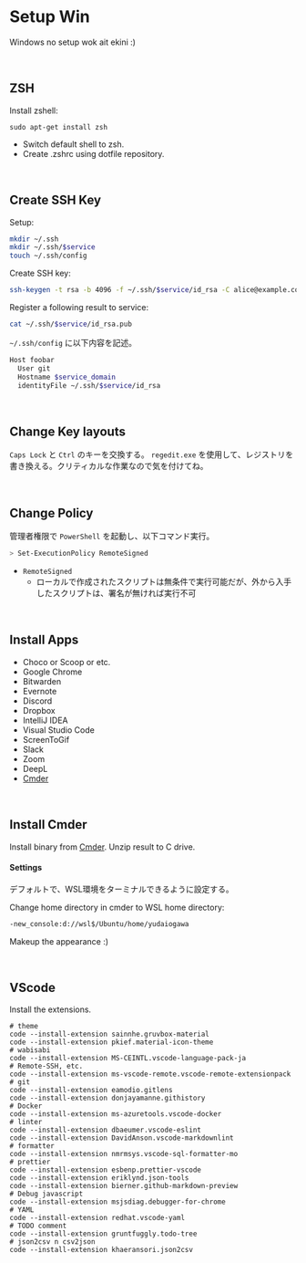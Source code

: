 


# Setup Win

Windows no setup wok ait ekini :)

<br>

## ZSH

Install zshell:

```shell
sudo apt-get install zsh
```

- Switch default shell to zsh.
- Create .zshrc using dotfile repository.

<br>

## Create SSH Key

Setup:

```sh
mkdir ~/.ssh
mkdir ~/.ssh/$service
touch ~/.ssh/config
```

Create SSH key:

```sh
ssh-keygen -t rsa -b 4096 -f ~/.ssh/$service/id_rsa -C alice@example.com
```

Register a following result to service:

```sh
cat ~/.ssh/$service/id_rsa.pub
```

`~/.ssh/config` に以下内容を記述。

```sh
Host foobar
  User git
  Hostname $service_domain
  identityFile ~/.ssh/$service/id_rsa
```

<br>

## Change Key layouts

`Caps Lock` と `Ctrl` のキーを交換する。
`regedit.exe` を使用して、レジストリを書き換える。クリティカルな作業なので気を付けてね。

<br>

## Change Policy

管理者権限で `PowerShell` を起動し、以下コマンド実行。

```sh
> Set-ExecutionPolicy RemoteSigned
```

- `RemoteSigned`
  - ローカルで作成されたスクリプトは無条件で実行可能だが、外から入手したスクリプトは、署名が無ければ実行不可

<br>

## Install Apps

- Choco or Scoop or etc.
- Google Chrome
- Bitwarden
- Evernote
- Discord
- Dropbox
- IntelliJ IDEA
- Visual Studio Code
- ScreenToGif
- Slack
- Zoom
- DeepL
- [Cmder](https://cmder.net/)

<br>

## Install Cmder

Install binary from [Cmder](https://cmder.net/). Unzip result to C drive.

#### Settings

デフォルトで、WSL環境をターミナルできるように設定する。

Change home directory in cmder to WSL home directory:

```sh
-new_console:d://wsl$/Ubuntu/home/yudaiogawa
```

Makeup the appearance :)

<br>

## VScode

Install the extensions.

```shell
# theme
code --install-extension sainnhe.gruvbox-material
code --install-extension pkief.material-icon-theme
# wabisabi
code --install-extension MS-CEINTL.vscode-language-pack-ja
# Remote-SSH, etc.
code --install-extension ms-vscode-remote.vscode-remote-extensionpack
# git
code --install-extension eamodio.gitlens
code --install-extension donjayamanne.githistory
# Docker
code --install-extension ms-azuretools.vscode-docker
# linter
code --install-extension dbaeumer.vscode-eslint
code --install-extension DavidAnson.vscode-markdownlint
# formatter
code --install-extension nmrmsys.vscode-sql-formatter-mo
# prettier
code --install-extension esbenp.prettier-vscode
code --install-extension eriklynd.json-tools
code --install-extension bierner.github-markdown-preview
# Debug javascript
code --install-extension msjsdiag.debugger-for-chrome
# YAML
code --install-extension redhat.vscode-yaml
# TODO comment
code --install-extension gruntfuggly.todo-tree
# json2csv n csv2json
code --install-extension khaeransori.json2csv
```



